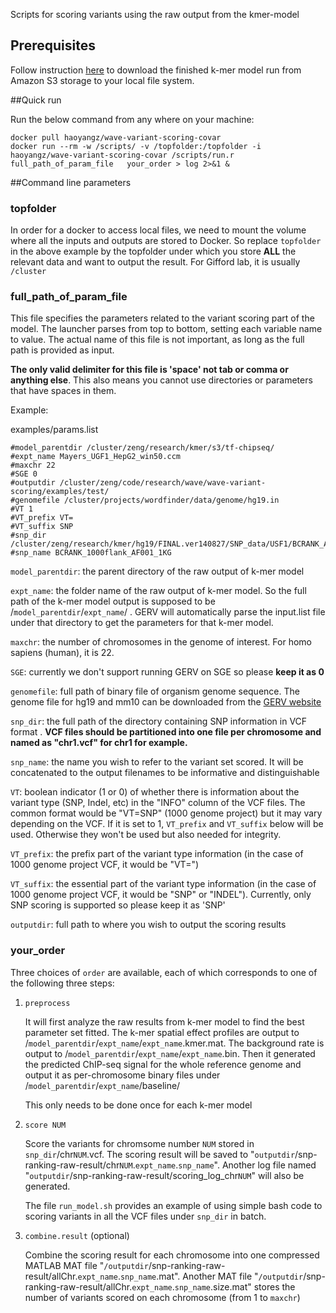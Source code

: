 Scripts for scoring variants using the raw output from the kmer-model## Prerequisites
Follow instruction [here](http://stackoverflow.com/questions/8659382/downloading-an-entire-s3-bucket) to download the finished k-mer model run from Amazon S3 storage to your local file system.
##Quick runRun the below command from any where on your machine:```docker pull haoyangz/wave-variant-scoring-covardocker run --rm -w /scripts/ -v /topfolder:/topfolder -i haoyangz/wave-variant-scoring-covar /scripts/run.r  full_path_of_param_file   your_order > log 2>&1 &```##Command line parameters### topfolderIn order for a docker to access local files, we need to mount the volume where all the inputs and outputs are stored to Docker. So replace `topfolder` in the above example by the topfolder under which you store **ALL** the relevant data and want to output the result. For Gifford lab, it is usually `/cluster`### full_path_of_param_file This file specifies the parameters related to the variant scoring part of the model. The launcher parses from top to bottom, setting each variable name to value. The actual name of this file is not important, as long as the full path is provided as input.**The only valid delimiter for this file is 'space' not tab or comma or anything else**. This also means you cannot use directories or parameters that have spaces in them.Example:
examples/params.list```#model_parentdir /cluster/zeng/research/kmer/s3/tf-chipseq/#expt_name Mayers_UGF1_HepG2_win50.ccm#maxchr 22#SGE 0#outputdir /cluster/zeng/code/research/wave/wave-variant-scoring/examples/test/#genomefile /cluster/projects/wordfinder/data/genome/hg19.in#VT 1#VT_prefix VT=#VT_suffix SNP#snp_dir /cluster/zeng/research/kmer/hg19/FINAL.ver140827/SNP_data/USF1/BCRANK_AF001_1KG_1000flank_AF001_1KG/#snp_name BCRANK_1000flank_AF001_1KG````model_parentdir`: the parent directory of the raw output of k-mer model`expt_name`: the folder name of the raw output of k-mer model. So the full path of the k-mer model output is supposed to be /`model_parentdir`/`expt_name`/ . GERV will automatically parse the input.list file under that directory to get the parameters for that k-mer model.`maxchr`: the number of chromosomes in the genome of interest. For homo sapiens (human), it is 22.`SGE`: currently we don't support running GERV on SGE so please **keep it as 0**`genomefile`: full path of binary file of organism genome sequence. The genome file for hg19 and mm10 can be downloaded from the [GERV website](http://gerv.csail.mit.edu)`snp_dir`: the full path of the directory containing SNP information in VCF format . **VCF files should be partitioned into one file per chromosome and named as "chr1.vcf" for chr1 for example.**`snp_name`: the name you wish to refer to the variant set scored. It will be concatenated to the output filenames to be informative and distinguishable`VT`: boolean indicator (1 or 0) of whether there is information about the variant type (SNP, Indel, etc) in the "INFO" column of the VCF files. The common format would be "VT=SNP" (1000 genome project) but it may vary depending on the VCF. If it is set to 1, `VT_prefix` and `VT_suffix` below will be used. Otherwise they won't be used but also needed for integrity.`VT_prefix`: the prefix part of the variant type information (in the case of 1000 genome project VCF, it would be "VT=")`VT_suffix`: the essential part of the variant type information (in the case of 1000 genome project VCF, it would be "SNP" or "INDEL"). Currently, only SNP scoring is supported so please keep it as 'SNP'`outputdir`: full path to where you wish to output the scoring results### your_orderThree choices of `order` are available, each of which corresponds to one of the following three steps:1.	`preprocess`	It will first analyze the raw results from k-mer model to find the best parameter set fitted. The k-mer spatial effect profiles are output to  /`model_parentdir`/`expt_name`/`expt_name`.kmer.mat. The background rate is output to /`model_parentdir`/`expt_name`/`expt_name`.bin. Then it generated the predicted ChIP-seq signal for the whole reference genome and output it as per-chromosome binary files under /`model_parentdir`/`expt_name`/baseline/ 		This only needs to be done once for each k-mer model2.	`score NUM`	Score the variants for chromsome number `NUM` stored in `snp_dir`/chr`NUM`.vcf. The scoring result will be saved to "`outputdir`/snp-ranking-raw-result/chr`NUM`.`expt_name`.`snp_name`". Another log file named "`outputdir`/snp-ranking-raw-result/scoring_log_chr`NUM`" will also be generated.
	The file `run_model.sh` provides an example of using simple bash code to scoring variants in all the VCF files under `snp_dir` in batch.
	3.	`combine.result` (optional)	Combine the scoring result for each chromosome into one compressed MATLAB MAT file "`/outputdir`/snp-ranking-raw-result/allChr.`expt_name`.`snp_name`.mat". Another MAT file "`/outputdir`/snp-ranking-raw-result/allChr.`expt_name`.`snp_name`.size.mat" stores the number of variants scored on each chromosome (from 1 to `maxchr`)